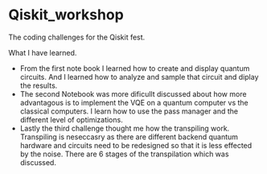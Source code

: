 # Qiskit_workshop
The coding challenges for the Qiskit fest.

What I have learned.

- From the first note book I learned how to create and display quantum circuits. And I learned how to analyze and sample that circuit and diplay the results.
- The second Notebook was more dificullt discussed about how more advantagous is to implement the VQE on a quantum computer vs the classical computers. I learn how to use the pass manager and the different level of optimizations.
- Lastly the third challenge thought me how the transpiling work. Transpiling is neseccasry as there are different backend quantum hardware and circuits need to be redesigned so that it is less effected by the noise. There are 6 stages of the transpilation which was discussed.
